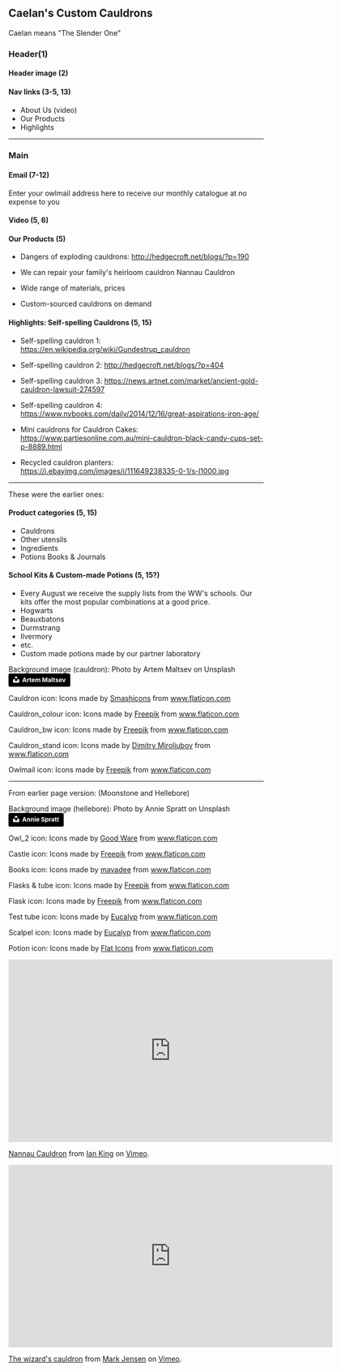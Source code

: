 ## Caelan's Custom Cauldrons

Caelan means "The Slender One"

### Header(1)

#### Header image (2)

#### Nav links (3-5, 13)
- About Us (video)
- Our Products
- Highlights

---

### Main

#### Email (7-12)
Enter your owlmail address here to receive our monthly catalogue at no expense to you

#### Video (5, 6)

#### Our Products (5)
- Dangers of exploding cauldrons:
http://hedgecroft.net/blogs/?p=190



- We can repair your family's heirloom cauldron
Nannau Cauldron

- Wide range of materials, prices

- Custom-sourced cauldrons on demand

#### Highlights: Self-spelling Cauldrons (5, 15)
- Self-spelling cauldron 1:
https://en.wikipedia.org/wiki/Gundestrup_cauldron

- Self-spelling cauldron 2:
http://hedgecroft.net/blogs/?p=404

- Self-spelling cauldron 3:
https://news.artnet.com/market/ancient-gold-cauldron-lawsuit-274597

- Self-spelling cauldron 4:
https://www.nybooks.com/daily/2014/12/16/great-aspirations-iron-age/

- Mini cauldrons for Cauldron Cakes:
https://www.partiesonline.com.au/mini-cauldron-black-candy-cups-set-p-8889.html

- Recycled cauldron planters:
https://i.ebayimg.com/images/i/111649238335-0-1/s-l1000.jpg

---
These were the earlier ones:

#### Product categories (5, 15)
- Cauldrons
- Other utensils
- Ingredients
- Potions Books & Journals

#### School Kits & Custom-made Potions (5, 15?)
- Every August we receive the supply lists from the WW's schools. Our kits offer the most popular combinations at a good price.
- Hogwarts
- Beauxbatons
- Durmstrang
- Ilvermory
- etc.
- Custom made potions made by our partner laboratory

Background image (cauldron):
Photo by Artem Maltsev on Unsplash
<a style="background-color:black;color:white;text-decoration:none;padding:4px 6px;font-family:-apple-system, BlinkMacSystemFont, &quot;San Francisco&quot;, &quot;Helvetica Neue&quot;, Helvetica, Ubuntu, Roboto, Noto, &quot;Segoe UI&quot;, Arial, sans-serif;font-size:12px;font-weight:bold;line-height:1.2;display:inline-block;border-radius:3px" href="https://unsplash.com/@art_maltsev?utm_medium=referral&amp;utm_campaign=photographer-credit&amp;utm_content=creditBadge" target="_blank" rel="noopener noreferrer" title="Download free do whatever you want high-resolution photos from Artem Maltsev"><span style="display:inline-block;padding:2px 3px"><svg xmlns="http://www.w3.org/2000/svg" style="height:12px;width:auto;position:relative;vertical-align:middle;top:-2px;fill:white" viewBox="0 0 32 32"><title>unsplash-logo</title><path d="M10 9V0h12v9H10zm12 5h10v18H0V14h10v9h12v-9z"></path></svg></span><span style="display:inline-block;padding:2px 3px">Artem Maltsev</span></a>

Cauldron icon:
Icons made by <a href="https://www.flaticon.com/authors/smashicons" title="Smashicons">Smashicons</a> from <a href="https://www.flaticon.com/" title="Flaticon"> www.flaticon.com</a>

Cauldron_colour icon:
Icons made by <a href="https://www.flaticon.com/authors/freepik" title="Freepik">Freepik</a> from <a href="https://www.flaticon.com/" title="Flaticon"> www.flaticon.com</a>

Cauldron_bw icon:
Icons made by <a href="http://www.freepik.com/" title="Freepik">Freepik</a> from <a href="https://www.flaticon.com/" title="Flaticon"> www.flaticon.com</a>

Cauldron_stand icon:
Icons made by <a href="https://www.flaticon.com/authors/dimitry-miroliubov" title="Dimitry Miroliubov">Dimitry Miroliubov</a> from <a href="https://www.flaticon.com/" title="Flaticon"> www.flaticon.com</a>

Owlmail icon:
Icons made by <a href="https://www.flaticon.com/authors/freepik" title="Freepik">Freepik</a> from <a href="https://www.flaticon.com/" title="Flaticon"> www.flaticon.com</a>

---

From earlier page version: (Moonstone and Hellebore)

Background image (hellebore):
Photo by Annie Spratt on Unsplash
<a style="background-color:black;color:white;text-decoration:none;padding:4px 6px;font-family:-apple-system, BlinkMacSystemFont, &quot;San Francisco&quot;, &quot;Helvetica Neue&quot;, Helvetica, Ubuntu, Roboto, Noto, &quot;Segoe UI&quot;, Arial, sans-serif;font-size:12px;font-weight:bold;line-height:1.2;display:inline-block;border-radius:3px" href="https://unsplash.com/@anniespratt?utm_medium=referral&amp;utm_campaign=photographer-credit&amp;utm_content=creditBadge" target="_blank" rel="noopener noreferrer" title="Download free do whatever you want high-resolution photos from Annie Spratt"><span style="display:inline-block;padding:2px 3px"><svg xmlns="http://www.w3.org/2000/svg" style="height:12px;width:auto;position:relative;vertical-align:middle;top:-2px;fill:white" viewBox="0 0 32 32"><title>unsplash-logo</title><path d="M10 9V0h12v9H10zm12 5h10v18H0V14h10v9h12v-9z"></path></svg></span><span style="display:inline-block;padding:2px 3px">Annie Spratt</span></a>

Owl_2 icon:
Icons made by <a href="https://www.flaticon.com/authors/good-ware" title="Good Ware">Good Ware</a> from <a href="https://www.flaticon.com/" title="Flaticon"> www.flaticon.com</a>

Castle icon:
Icons made by <a href="http://www.freepik.com/" title="Freepik">Freepik</a> from <a href="https://www.flaticon.com/" title="Flaticon"> www.flaticon.com</a>

Books icon:
Icons made by <a href="https://www.flaticon.com/authors/mavadee" title="mavadee">mavadee</a> from <a href="https://www.flaticon.com/" title="Flaticon"> www.flaticon.com</a>

Flasks & tube icon:
Icons made by <a href="http://www.freepik.com/" title="Freepik">Freepik</a> from <a href="https://www.flaticon.com/" title="Flaticon"> www.flaticon.com</a>

Flask icon:
Icons made by <a href="http://www.freepik.com/" title="Freepik">Freepik</a> from <a href="https://www.flaticon.com/" title="Flaticon"> www.flaticon.com</a>

Test tube icon:
Icons made by <a href="https://www.flaticon.com/authors/eucalyp" title="Eucalyp">Eucalyp</a> from <a href="https://www.flaticon.com/" title="Flaticon"> www.flaticon.com</a>

Scalpel icon:
Icons made by <a href="https://creativemarket.com/eucalyp" title="Eucalyp">Eucalyp</a> from <a href="https://www.flaticon.com/" title="Flaticon"> www.flaticon.com</a>

Potion icon:
Icons made by <a href="https://www.flaticon.com/authors/flat-icons" title="Flat Icons">Flat Icons</a> from <a href="https://www.flaticon.com/" title="Flaticon"> www.flaticon.com</a>

<iframe src="https://player.vimeo.com/video/309629772?title=0&byline=0&portrait=0" width="640" height="360" frameborder="0" allow="autoplay; fullscreen" allowfullscreen></iframe>
<p><a href="https://vimeo.com/309629772">Nannau Cauldron</a> from <a href="https://vimeo.com/snowdonia">Ian King</a> on <a href="https://vimeo.com">Vimeo</a>.</p>

<iframe src="https://player.vimeo.com/video/163630685" width="640" height="360" frameborder="0" allow="autoplay; fullscreen" allowfullscreen></iframe>
<p><a href="https://vimeo.com/163630685">The wizard&#039;s cauldron</a> from <a href="https://vimeo.com/user6241448">Mark Jensen</a> on <a href="https://vimeo.com">Vimeo</a>.</p>
